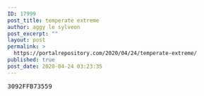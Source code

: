 ```yaml
---
ID: 17999
post_title: temperate extreme
author: aggy le sylveon
post_excerpt: ""
layout: post
permalink: >
  https://portalrepository.com/2020/04/24/temperate-extreme/
published: true
post_date: 2020-04-24 03:23:35
---
```

<pre>3092FFB73559</pre>